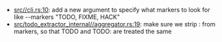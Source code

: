 * [src//cli.rs:10](src//cli.rs#L10): add a new argument to specify what markers to look for like --markers "TODO, FIXME, HACK"
* [src/todo_extractor_internal//aggregator.rs:19](src/todo_extractor_internal//aggregator.rs#L19): make sure we strip : from markers, so that TODO and TODO: are treated the same
